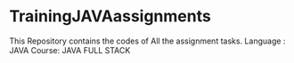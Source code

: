 # TrainingJAVAassignments

This Repository contains the codes of All the assignment tasks.
Language : JAVA
Course: JAVA FULL STACK
